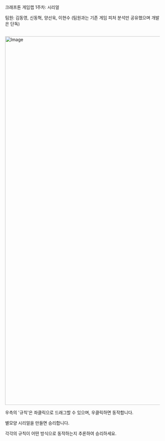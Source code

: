 크래프톤 게임랩 1주차: 시리얼

팀원: 김동영, 신동혁, 양선욱, 이현수 (팀원과는 기존 게임 피처 분석만 공유했으며 개발은 단독)

<br/>

<img width="1917" height="1197" alt="Image" src="https://github.com/user-attachments/assets/f5b03b5f-1def-406c-870a-ccd21c8722da" />

우측의 '규칙'은 좌클릭으로 드래그할 수 있으며, 우클릭하면 동작합니다.

별모양 시리얼을 만들면 승리합니다.

각각의 규칙이 어떤 방식으로 동작하는지 추론하여 승리하세요.
